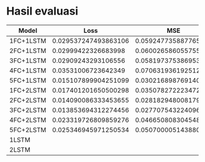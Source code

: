 # Hasil evaluasi


Model | Loss | MSE | Muter | Muter reversed | zig-zag | zig-zag reversed
--- | --- | --- | --- | --- | --- | ---
1FC+1LSTM | 0.029537247493863106 | 0.059247735887765884 | 0.679598867893219 |  | 0.6771500706672668 |
2FC+1LSTM | 0.02999422326683998 | 0.060026586055755615 | 0.7726032733917236 |  | 0.7726032733917236 |
3FC+1LSTM | 0.02909243293106556 | 0.058197375386953354 | 0.5189220905303955 | 0.719663679599762 | 1.0876166820526123 | 0.6848082542419434
4FC+1LSTM | 0.03531006723642349 | 0.07063193619251251 | 0.4623756408691406 | 0.6816038489341736 | 0.8425250053405762 | 0.6714862585067749
5FC+1LSTM | 0.015107899904251099 | 0.030216898769140244 | 0.502934992313385 | 0.6567833423614502 | 0.9907646775245667 | 0.5997287631034851
1FC+2LSTM | 0.017401201650500298 | 0.035078272223472595 | 0.6024890542030334 | 0.7677850127220154 | 1.2234448194503784 | 0.7936464548110962
2FC+2LSTM | 0.014090086333453655 | 0.028182948008179665 | 0.4392969012260437 | 0.6529678702354431 | 1.0511102676391602 | 0.8423004746437073
3FC+2LSTM | 0.013853694312274456 | 0.027707543224096298 | 0.6824876666069031 | 0.6073746085166931 | 1.045371413230896 | 0.5674616098403931
4FC+2LSTM | 0.023319726809859276 | 0.046650808304548264 | 0.7940738201141357 | 0.6585590839385986 | 0.7487624287605286 | 0.7138916850090027
5FC+2LSTM | 0.025346945971250534 | 0.050700005143880844 | 0.49428480863571167 | 0.5750597715377808 | 0.9913788437843323 | 0.7075006365776062
1LSTM |  |  |  |  |  | 
2LSTM |  |  |  |  |  | 

